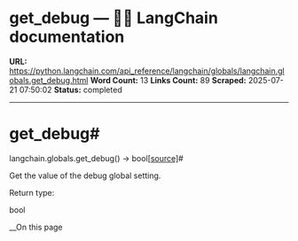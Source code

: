 # get_debug — 🦜🔗 LangChain  documentation

**URL:** https://python.langchain.com/api_reference/langchain/globals/langchain.globals.get_debug.html
**Word Count:** 13
**Links Count:** 89
**Scraped:** 2025-07-21 07:50:02
**Status:** completed

---

# get\_debug\#

langchain.globals.get\_debug\(\) → bool[\[source\]](https://python.langchain.com/api_reference/_modules/langchain/globals.html#get_debug)\#     

Get the value of the debug global setting.

Return type:     

bool

__On this page